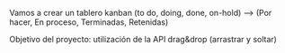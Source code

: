 Vamos a crear un tablero kanban (to do, doing, done, on-hold) --> (Por hacer, En proceso, Terminadas, Retenidas)

Objetivo del proyecto: utilización de la API drag&drop (arrastrar y soltar)